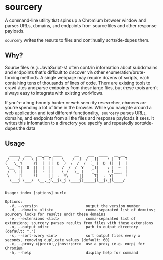 # sourcery

A command-line utility that spins up a Chromium browser window and parses URLs, domains, and endpoints from source files and other response payloads.

`sourcery` writes the results to files and continually sorts/de-dupes them.

## Why?

Source files (e.g. JavaScript-s) often contain information about subdomains and endpoints that's difficult to discover via other enumeration/brute-forcing methods. A single webpage may require dozens of scripts, each containing tens of thousands of lines of code. There are existing tools to crawl sites and parse endpoints from these large files, but these tools aren't always easy to integrate with existing workflows.

If you're a bug-bounty hunter or web security researcher, chances are you're spending a lot of time in the browser. While you navigate around a web application and test different functionality,` sourcery` parses URLs, domains, and endpoints from all the files and response payloads it sees. It writes this information to a directory you specify and repeatedly sorts/de-dupes the data.


## Usage

```
  _____  ___   __ __  ____      __    ___  ____   __ __
 / ___/ /   \ |  T  T|    \    /  ]  /  _]|    \ |  T  T
(   \_ Y     Y|  |  ||  D  )  /  /  /  [_ |  D  )|  |  |
 \__  T|  O  ||  |  ||    /  /  /  Y    _]|    / |  ~  |
 /  \ ||     ||  :  ||    \ /   \_ |   [_ |    \ l___, |
 \    |l     !l     ||  .  Y\     ||     T|  .  Y|     !
  \___j \___/  \__,_jl__j\_j \____jl_____jl__j\_jl____/


Usage: index [options] <url>

Options:
  -V, --version                      output the version number
  -d, --domains <list>               comma-separated list of domains; sourcery looks for results under these domains
  -e, --extensions <list>            comma-separated list of extensions; sourcery parses results from files with these extensions
  -o, --output <dir>                 path to output directory (default: ".")
  -s, --sort-every <int>             sort output files every x seconds, removing duplicate values (default: 60)
  -x, --proxy <[proto://]host:port>  use a proxy (e.g. Burp) for Chromium
  -h, --help                         display help for command
```
